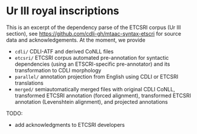 Ur III royal inscriptions
=

This is an excerpt of the dependency parse of the ETCSRI corpus (Ur III section), see https://github.com/cdli-gh/mtaac-syntax-etscri for source data and acknowledgements.
At the moment, we provide 

- `cdli/` CDLI-ATF and derived CoNLL files
- `etcsri/` ETCSRI corpus automated pre-annotation for syntactic dependencies (using an ETSCRI-specific pre-annotator) and its transformation to CDLI morphology
- `parallel/` annotation projection from English using CDLI or ETCSRI translations
- `merged/` semiautomatically merged files with original CDLI CoNLL, transformed ETCSRI annotation (forced alignment), transformed ETCSRI annotation (Levenshtein alignment), and projected annotations

TODO:
- add acknowledgments to ETCSRI developers